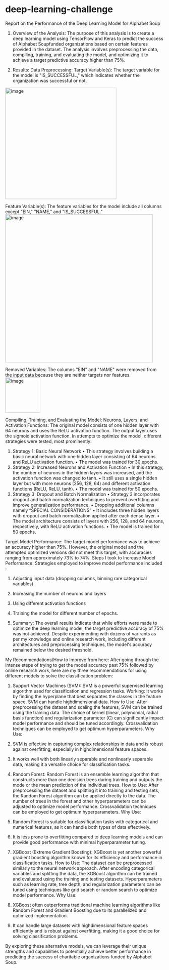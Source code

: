 # deep-learning-challenge

Report on the Performance of the Deep Learning Model for Alphabet Soup

1. Overview of the Analysis:
The purpose of this analysis is to create a deep learning model using TensorFlow and Keras to predict the success of Alphabet Soupfunded organizations based on certain features provided in the dataset. The analysis involves preprocessing the data, compiling, training, and evaluating the model, and optimizing it to achieve a target predictive accuracy higher than 75%.

2. Results:
Data Preprocessing:
Target Variable(s): 
The target variable for the model is "IS_SUCCESSFUL," which indicates whether the organization was successful or not.

<img width="352" alt="image" src="https://github.com/techgirlnerd/deep-learning-challenge/assets/145892936/26f43f2e-5d02-4e16-8434-0041c82b48c3">


Feature Variable(s): 
The feature variables for the model include all columns except "EIN," "NAME," and "IS_SUCCESSFUL."
 <img width="468" alt="image" src="https://github.com/techgirlnerd/deep-learning-challenge/assets/145892936/1ec42636-e45a-4682-a618-2dc50ecb5ecf">

Removed Variables: 
The columns "EIN" and "NAME" were removed from the input data because they are neither targets nor features.
<img width="111" alt="image" src="https://github.com/techgirlnerd/deep-learning-challenge/assets/145892936/38ce2d10-0692-4ab7-8830-510146363cca">

 

Compiling, Training, and Evaluating the Model:
 Neurons, Layers, and Activation Functions:
 The original model consists of one hidden layer with 64 neurons and uses the ReLU activation function. The output layer uses the sigmoid activation function.
 In attempts to optimize the model, different strategies were tested, most prominently:
1.	Strategy 1: Basic Neural Network
•	This strategy involves building a basic neural network with one hidden layer consisting of 64 neurons and ReLU activation function.
•	The model was trained for 30 epochs.
2.	Strategy 2: Increased Neurons and Activation Function
•	In this strategy, the number of neurons in the hidden layers was increased, and the activation function was changed to tanh.
•	It still uses a single hidden layer but with more neurons (256, 128, 64) and different activation functions (ReLU, ReLU, tanh).
•	The model was trained for 50 epochs.
3.	Strategy 3: Dropout and Batch Normalization
•	Strategy 3 incorporates dropout and batch normalization techniques to prevent overfitting and improve generalization performance.
•	Dropping additional columns namely “SPECIAL CONSIDERATIONS”
•	It includes three hidden layers with dropout and batch normalization applied after each dense layer.
•	The model architecture consists of layers with 256, 128, and 64 neurons, respectively, with ReLU activation functions.
•	The model is trained for 50 epochs.

 Target Model Performance:
 The target model performance was to achieve an accuracy higher than 75%. However, the original model and the attempted optimized versions did not meet this target, with accuracies ranging from approximately 73% to 74%.
 Steps I took to Increase Model Performance:
Strategies employed to improve model performance included :
1.	Adjusting input data (dropping columns, binning rare categorical variables)
2.	Increasing the number of neurons and layers
3.	Using different activation functions
4.	Training the model for different number of epochs.

3. Summary:
The overall results indicate that while efforts were made to optimize the deep learning model, the target predictive accuracy of 75% was not achieved. Despite experimenting with dozens of varirants as per my knowledge and online research work, including different architectures and preprocessing techniques, the model's accuracy remained below the desired threshold.

My Recommendations/How to Improve from here:
After going through the intense steps of trying to get the model accuracy past 75% followed by online research work, here are my three recommendations for using different models to solve the classification problem:
1. Support Vector Machines (SVM):
SVM is a powerful supervised learning algorithm used for classification and regression tasks.
Working: 
It works by finding the hyperplane that best separates the classes in the feature space. SVM can handle highdimensional data.
How to Use: After preprocessing the dataset and scaling the features, SVM can be trained using the training data. The choice of kernel (linear, polynomial, radial basis function) and regularization parameter (C) can significantly impact model performance and should be tuned accordingly. Crossvalidation techniques can be employed to get optimum hyperparameters.
Why Use: 
1.	SVM is effective in capturing complex relationships in data and is robust against overfitting, especially in highdimensional feature spaces. 
2.	It works well with both linearly separable and nonlinearly separable data, making it a versatile choice for classification tasks.


2. Random Forest:
Random Forest is an ensemble learning algorithm that constructs more than one decision trees during training and outputs the mode or the mean prediction of the individual trees.
How to Use: 
After preprocessing the dataset and splitting it into training and testing sets, the Random Forest algorithm can be applied directly to the data. The number of trees in the forest and other hyperparameters can be adjusted to optimize model performance. Crossvalidation techniques can be employed to get optimum hyperparameters.
Why Use: 
1.	Random Forest is suitable for classification tasks with categorical and numerical features, as it can handle both types of data effectively. 
2.	It is less prone to overfitting compared to deep learning models and can provide good performance with minimal hyperparameter tuning.

3. XGBoost (Extreme Gradient Boosting):
XGBoost is yet another powerful gradient boosting algorithm known for its efficiency and performance in classification tasks. 
How to Use:
 The dataset can be preprocessed similarly to the neural network approach. After encoding categorical variables and splitting the data, the XGBoost algorithm can be trained and evaluated using the training and testing datasets. Hyperparameters such as learning rate, tree depth, and regularization parameters can be tuned using techniques like grid search or random search to optimize model performance.
Why Use: 
1.	XGBoost often outperforms traditional machine learning algorithms like Random Forest and Gradient Boosting due to its parallelized and optimized implementation.
2.	It can handle large datasets with highdimensional feature spaces efficiently and is robust against overfitting, making it a good choice for solving classification problems.



By exploring these alternative models, we can leverage their unique strengths and capabilities to potentially achieve better performance in predicting the success of charitable organizations funded by Alphabet Soup.

